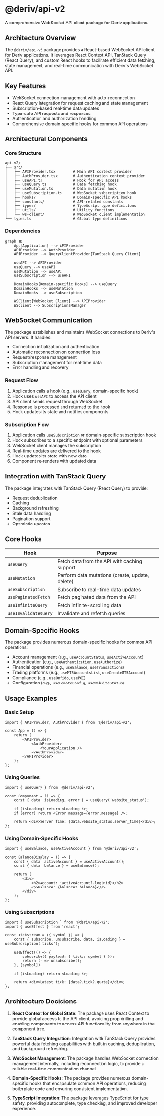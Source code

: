 # @deriv/api-v2

A comprehensive WebSocket API client package for Deriv applications.

## Architecture Overview

The `@deriv/api-v2` package provides a React-based WebSocket API client for Deriv applications. It leverages React Context API, TanStack Query (React Query), and custom React hooks to facilitate efficient data fetching, state management, and real-time communication with Deriv's WebSocket API.

## Key Features

- WebSocket connection management with auto-reconnection
- React Query integration for request caching and state management
- Subscription-based real-time data updates
- Type-safe API requests and responses
- Authentication and authorization handling
- Comprehensive domain-specific hooks for common API operations

## Architectural Components

### Core Structure

```
api-v2/
├── src/
│   ├── APIProvider.tsx        # Main API context provider
│   ├── AuthProvider.tsx       # Authentication context provider
│   ├── useAPI.ts              # Hook for API access
│   ├── useQuery.ts            # Data fetching hook
│   ├── useMutation.ts         # Data mutation hook
│   ├── useSubscription.ts     # WebSocket subscription hook
│   ├── hooks/                 # Domain-specific API hooks
│   ├── constants/             # API-related constants
│   ├── types/                 # TypeScript type definitions
│   ├── utils/                 # Utility functions
│   └── ws-client/             # WebSocket client implementation
└── types.ts                   # Global type definitions
```

### Dependencies

```mermaid
graph TD
    App[Application] --> APIProvider
    APIProvider --> AuthProvider
    APIProvider --> QueryClientProvider[TanStack Query Client]

    useAPI --> APIProvider
    useQuery --> useAPI
    useMutation --> useAPI
    useSubscription --> useAPI

    DomainHooks[Domain-specific Hooks] --> useQuery
    DomainHooks --> useMutation
    DomainHooks --> useSubscription

    WSClient[WebSocket Client] --> APIProvider
    WSClient --> SubscriptionsManager
```

## WebSocket Communication

The package establishes and maintains WebSocket connections to Deriv's API servers. It handles:

- Connection initialization and authentication
- Automatic reconnection on connection loss
- Request/response management
- Subscription management for real-time data
- Error handling and recovery

### Request Flow

1. Application calls a hook (e.g., `useQuery`, domain-specific hook)
2. Hook uses `useAPI` to access the API client
3. API client sends request through WebSocket
4. Response is processed and returned to the hook
5. Hook updates its state and notifies components

### Subscription Flow

1. Application calls `useSubscription` or domain-specific subscription hook
2. Hook subscribes to a specific endpoint with optional parameters
3. WebSocket client manages the subscription
4. Real-time updates are delivered to the hook
5. Hook updates its state with new data
6. Component re-renders with updated data

## Integration with TanStack Query

The package integrates with TanStack Query (React Query) to provide:

- Request deduplication
- Caching
- Background refreshing
- Stale data handling
- Pagination support
- Optimistic updates

## Core Hooks

| Hook                 | Purpose                                         |
| -------------------- | ----------------------------------------------- |
| `useQuery`           | Fetch data from the API with caching support    |
| `useMutation`        | Perform data mutations (create, update, delete) |
| `useSubscription`    | Subscribe to real-time data updates             |
| `usePaginatedFetch`  | Fetch paginated data from the API               |
| `useInfiniteQuery`   | Fetch infinite-scrolling data                   |
| `useInvalidateQuery` | Invalidate and refetch queries                  |

## Domain-Specific Hooks

The package provides numerous domain-specific hooks for common API operations:

- Account management (e.g., `useAccountStatus`, `useActiveAccount`)
- Authentication (e.g., `useAuthentication`, `useAuthorize`)
- Financial operations (e.g., `useBalance`, `useTransactions`)
- Trading platforms (e.g., `useMT5AccountsList`, `useCreateMT5Account`)
- Compliance (e.g., `useOnfido`, `usePOI`)
- Configuration (e.g., `useRemoteConfig`, `useWebsiteStatus`)

## Usage Examples

### Basic Setup

```tsx
import { APIProvider, AuthProvider } from '@deriv/api-v2';

const App = () => {
    return (
        <APIProvider>
            <AuthProvider>
                <YourApplication />
            </AuthProvider>
        </APIProvider>
    );
};
```

### Using Queries

```tsx
import { useQuery } from '@deriv/api-v2';

const Component = () => {
    const { data, isLoading, error } = useQuery('website_status');

    if (isLoading) return <Loading />;
    if (error) return <Error message={error.message} />;

    return <div>Server Time: {data.website_status.server_time}</div>;
};
```

### Using Domain-Specific Hooks

```tsx
import { useBalance, useActiveAccount } from '@deriv/api-v2';

const BalanceDisplay = () => {
    const { data: activeAccount } = useActiveAccount();
    const { data: balance } = useBalance();

    return (
        <div>
            <h2>Account: {activeAccount?.loginid}</h2>
            <p>Balance: {balance?.balance}</p>
        </div>
    );
};
```

### Using Subscriptions

```tsx
import { useSubscription } from '@deriv/api-v2';
import { useEffect } from 'react';

const TickStream = ({ symbol }) => {
    const { subscribe, unsubscribe, data, isLoading } = useSubscription('ticks');

    useEffect(() => {
        subscribe({ payload: { ticks: symbol } });
        return () => unsubscribe();
    }, [symbol]);

    if (isLoading) return <Loading />;

    return <div>Latest tick: {data?.tick?.quote}</div>;
};
```

## Architecture Decisions

1. **React Context for Global State**: The package uses React Context to provide global access to the API client, avoiding prop drilling and enabling components to access API functionality from anywhere in the component tree.

2. **TanStack Query Integration**: Integration with TanStack Query provides powerful data fetching capabilities with built-in caching, deduplication, and background refreshing.

3. **WebSocket Management**: The package handles WebSocket connection management internally, including reconnection logic, to provide a reliable real-time communication channel.

4. **Domain-Specific Hooks**: The package provides numerous domain-specific hooks that encapsulate common API operations, reducing boilerplate code and ensuring consistent implementation.

5. **TypeScript Integration**: The package leverages TypeScript for type safety, providing autocomplete, type checking, and improved developer experience.
